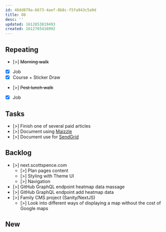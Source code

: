 ```yaml
---
id: 48dd879a-6673-4aef-8b8c-f5fa943c5a9d
title: 08
desc: ''
updated: 1612853819493
created: 1612765416992
---
```


## Repeating

- [>] ~~Morning walk~~
- [x] Job
- [x] Course + Sticker Draw
- [>] ~~Post lunch walk~~
- [x] Job

## Tasks

- [>] Finish one of several paid articles
- [>] Document using [Maizzle]
- [>] Document use for [SendGrid]

## Backlog

- [>] next.scottspence.com
  - [>] Plan pages content
  - [>] Styling with Theme UI
  - [>] Navigation
- [>] GitHub GraphQL endpoint heatmap data massage
- [>] GitHub GraphQL endpoint add heatmap data
- [>] Family CMS project (Sanity/NextJS)
  - [>] Look into different ways of displaying a map without the cost
    of Google maps

## New

<!-- Links -->

[maizzle]: https://maizzle.com/
[sendgrid]: https://app.sendgrid.com
